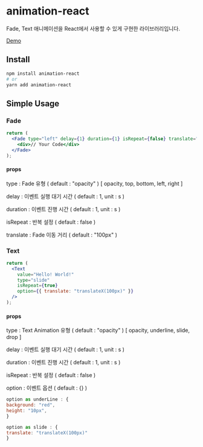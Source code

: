 # animation-react

Fade, Text 애니메이션을 React에서 사용할 수 있게 구현한 라이브러리입니다.

<a href="https://seojaewan.github.io/animation-react/" target="_blank">Demo</a>

## Install

```bash
npm install animation-react
# or
yarn add animation-react
```

## Simple Usage

### Fade

```jsx live
return (
  <Fade type="left" delay={1} duration={1} isRepeat={false} translate="100px">
    <div>// Your Code</div>
  </Fade>
);
```

#### props

type : Fade 유형 ( default : "opacity" )
[ opacity, top, bottom, left, right ]

delay : 이벤트 실행 대기 시간 ( default : 1, unit : s )

duration : 이벤트 진행 시간 ( default : 1, unit : s )

isRepeat : 반복 설정 ( default : false )

translate : Fade 이동 거리 ( default : "100px" )

### Text

```jsx live
return (
  <Text
    value="Hello! World!"
    type="slide"
    isRepeat={true}
    option={{ translate: "translateX(100px)" }}
  />
);
```

#### props

type : Text Animation 유형 ( default : "opacity" )
[ opacity, underline, slide, drop ]

delay : 이벤트 실행 대기 시간 ( default : 1, unit : s )

duration : 이벤트 진행 시간 ( default : 1, unit : s )

isRepeat : 반복 설정 ( default : false )

option : 이벤트 옵션 ( default : {} )

```jsx live
option as underLine : {
background: "red",
height: "10px",
}

option as slide : {
translate: "translateX(100px)"
}
```
